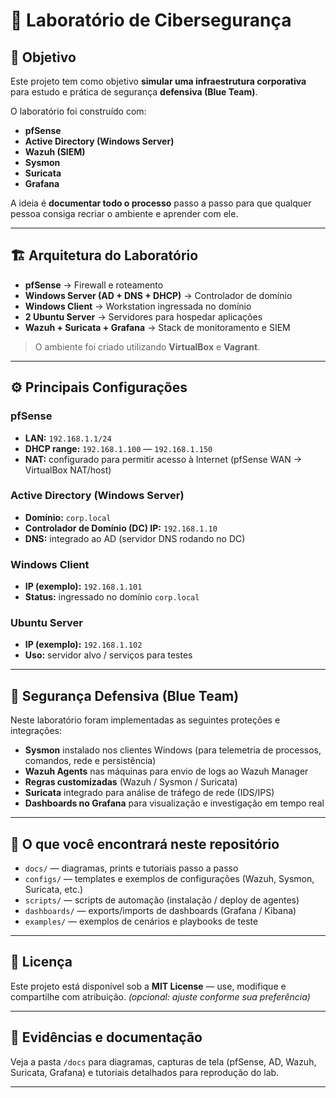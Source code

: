 # 🔐 Laboratório de Cibersegurança

## 📌 Objetivo
Este projeto tem como objetivo **simular uma infraestrutura corporativa** para estudo e prática de segurança **defensiva (Blue Team)**.

O laboratório foi construído com:
- **pfSense**  
- **Active Directory (Windows Server)**  
- **Wazuh (SIEM)**
- **Sysmon**
- **Suricata**     
- **Grafana**

A ideia é **documentar todo o processo** passo a passo para que qualquer pessoa consiga recriar o ambiente e aprender com ele.

---

## 🏗️ Arquitetura do Laboratório
- **pfSense** → Firewall e roteamento  
- **Windows Server (AD + DNS + DHCP)** → Controlador de domínio  
- **Windows Client** → Workstation ingressada no domínio  
- **2 Ubuntu Server** → Servidores para hospedar aplicações
- **Wazuh + Suricata + Grafana** → Stack de monitoramento e SIEM

> O ambiente foi criado utilizando **VirtualBox** e **Vagrant**.

---

## ⚙️ Principais Configurações

### pfSense
- **LAN:** `192.168.1.1/24`  
- **DHCP range:** `192.168.1.100` — `192.168.1.150`  
- **NAT:** configurado para permitir acesso à Internet (pfSense WAN → VirtualBox NAT/host)

### Active Directory (Windows Server)
- **Domínio:** `corp.local`  
- **Controlador de Domínio (DC) IP:** `192.168.1.10`  
- **DNS:** integrado ao AD (servidor DNS rodando no DC)

### Windows Client
- **IP (exemplo):** `192.168.1.101`  
- **Status:** ingressado no domínio `corp.local`

### Ubuntu Server
- **IP (exemplo):** `192.168.1.102`  
- **Uso:** servidor alvo / serviços para testes

---

## 🔎 Segurança Defensiva (Blue Team)
Neste laboratório foram implementadas as seguintes proteções e integrações:

- **Sysmon** instalado nos clientes Windows (para telemetria de processos, comandos, rede e persistência)  
- **Wazuh Agents** nas máquinas para envio de logs ao Wazuh Manager  
- **Regras customizadas** (Wazuh / Sysmon / Suricata)
- **Suricata** integrado para análise de tráfego de rede (IDS/IPS)
- **Dashboards no Grafana** para visualização e investigação em tempo real

---

## 🚀 O que você encontrará neste repositório
- `docs/` — diagramas, prints e tutoriais passo a passo  
- `configs/` — templates e exemplos de configurações (Wazuh, Sysmon, Suricata, etc.)  
- `scripts/` — scripts de automação (instalação / deploy de agentes)  
- `dashboards/` — exports/imports de dashboards (Grafana / Kibana)  
- `examples/` — exemplos de cenários e playbooks de teste

---

## 📢 Licença
Este projeto está disponível sob a **MIT License** — use, modifique e compartilhe com atribuição. *(opcional: ajuste conforme sua preferência)*

---

## 📸 Evidências e documentação
Veja a pasta `/docs` para diagramas, capturas de tela (pfSense, AD, Wazuh, Suricata, Grafana) e tutoriais detalhados para reprodução do lab.

---
